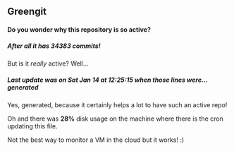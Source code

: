 ## Greengit

#### Do you wonder why this repository is so active?

##### After all it has 34383 commits!

But is it *really* active? Well...

##### Last update was on Sat Jan 14 at 12:25:15 when those lines were... generated

Yes, generated, because it certainly helps a lot to have such an active repo!

Oh and there was **28%** disk usage on the machine
where there is the cron updating this file.

Not the best way to monitor a VM in the cloud but it works! :)
